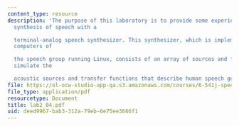 ```yaml
---
content_type: resource
description: 'The purpose of this laboratory is to provide some experience in the
  synthesis of speech with a

  terminal-analog speech synthesizer. This synthesizer, which is implemented on the
  computers of

  the speech group running Linux, consists of an array of sources and filters that
  simulate the

  acoustic sources and transfer functions that describe human speech generation.'
file: https://ol-ocw-studio-app-qa.s3.amazonaws.com/courses/6-541j-speech-communication-spring-2004/deed9967bab3312a79eb6e75ee3666f1_lab2_04.pdf
file_type: application/pdf
resourcetype: Document
title: lab2_04.pdf
uid: deed9967-bab3-312a-79eb-6e75ee3666f1
---
```

